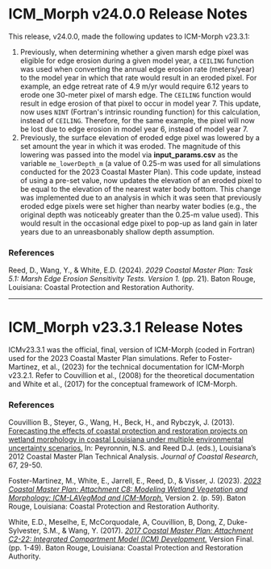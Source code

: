 # ICM_Morph v24.0.0 Release Notes

This release, v24.0.0, made the following updates to ICM-Morph v23.3.1:<br>
1. Previously, when determining whether a given marsh edge pixel was eligible for edge erosion during a given model year, a `CEILING` function was used when converting the annual edge erosion rate (meters/year) to the model year in which that rate would result in an eroded pixel. For example, an edge retreat rate of 4.9 m/yr would require 6.12 years to erode one 30-meter pixel of marsh edge. The `CEILING` function would result in edge erosion of that pixel to occur in model year 7. This update, now uses `NINT` (Fortran's intrinsic rounding function) for this calculation, instead of `CEILING`. Therefore, for the same example, the pixel will now be lost due to edge erosion in model year 6, instead of model year 7.
2. Previously, the surface elevation of eroded edge pixel was lowered by a set amount the year in which it was eroded. The magnitude of this lowering was passed into the model via **input_params.csv** as the variable `me_lowerDepth_m` (a value of 0.25-m was used for all simulations conducted for the 2023 Coastal Master Plan). This code update, instead of using a pre-set value, now updates the elevation of an eroded pixel to be equal to the elevation of the nearest water body bottom. This change was implemented due to an analysis in which it was seen that previously eroded edge pixels were set higher than nearby water bodies (e.g., the original depth was noticeably greater than the 0.25-m value used). This would result in the occasional edge pixel to pop-up as land gain in later years due to an unreasbonably shallow depth assumption. <br>


### References

Reed, D., Wang, Y., & White, E.D. (2024). *2029 Coastal Master Plan: Task 5.1: Marsh Edge Erosion Sensitivity Tests. Version 1.* (pp. 21). Baton Rouge, Louisiana: Coastal Protection and Restoration Authority.

---

# ICM_Morph v23.3.1 Release Notes

ICMv23.3.1 was the official, final, version of ICM-Morph (coded in Fortran) used for the 2023 Coastal Master Plan simulations. Refer to Foster-Martinez, et al., (2023) for the technical documentation for ICM-Morph v23.2.1. Refer to Couvillion et al., (2008) for the theoretical documentation and White et al., (2017) for the conceptual framework of ICM-Morph.

### References

Couvillion B., Steyer, G., Wang, H., Beck, H., and Rybczyk, J. (2013). [Forecasting the effects of coastal protection and restoration projects on wetland morphology in coastal Louisiana under multiple environmental uncertainty scenarios.](https://www.jstor.org/stable/23486535) In: Peyronnin, N.S. and Reed D.J. (eds.), Louisiana’s 2012 Coastal Master Plan Technical Analysis. *Journal of Coastal Research*, 67, 29-50.

Foster-Martinez, M., White, E., Jarrell, E., Reed, D., & Visser, J. (2023). [*2023 Coastal Master Plan: Attachment C8: Modeling Wetland Vegetation and Morphology: ICM-LAVegMod and ICM-Morph.*](https://coastal.la.gov/wp-content/uploads/2024/02/C8_ICM-LAVegModICM-Morph_v2.pdf) Version 2. (p. 59). Baton Rouge, Louisiana: Coastal Protection and Restoration Authority.

White, E.D., Meselhe, E, McCorquodale, A, Couvillion, B, Dong, Z, Duke-Sylvester, S.M., & Wang, Y. (2017). [*2017 Coastal Master Plan: Attachment C2-22: Integrated Compartment Model (ICM) Development.*](https://coastal.la.gov/wp-content/uploads/2017/04/Attachment-C3-22_FINAL_03.07.2017.pdf) Version Final. (pp. 1-49). Baton Rouge, Louisiana: Coastal Protection and Restoration Authority.
